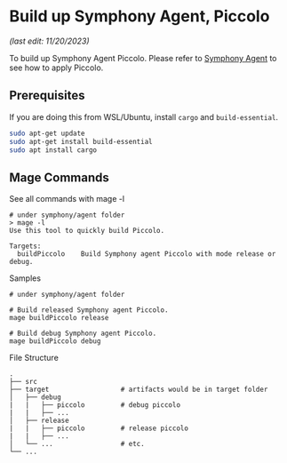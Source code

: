 <!--
Copyright (c) Microsoft Corporation.
Licensed under the MIT license.
SPDX-License-Identifier: MIT
-->
# Build up Symphony Agent, Piccolo

_(last edit: 11/20/2023)_

To build up Symphony Agent Piccolo. Please refer to [Symphony Agent](../docs/symphony-book/agent/symphony-agent.md) to see how to apply Piccolo.

## Prerequisites
 If you are doing this from WSL/Ubuntu, install `cargo` and `build-essential`.

   ```bash
   sudo apt-get update
   sudo apt-get install build-essential
   sudo apt install cargo
   ```
## Mage Commands
See all commands with mage -l
```
# under symphony/agent folder
> mage -l
Use this tool to quickly build Piccolo.

Targets:
  buildPiccolo    Build Symphony agent Piccolo with mode release or debug.
```
Samples
```
# under symphony/agent folder

# Build released Symphony agent Piccolo.
mage buildPiccolo release

# Build debug Symphony agent Piccolo.
mage buildPiccolo debug
```
File Structure

    .
    ├── src
    ├── target                  # artifacts would be in target folder
    │   ├── debug
    |   |   ├── piccolo         # debug piccolo
    |   |   ├── ...
    │   ├── release              
    |   |   ├── piccolo         # release piccolo
    |   |   ├── ...
    │   └── ...                 # etc.
    └── ...